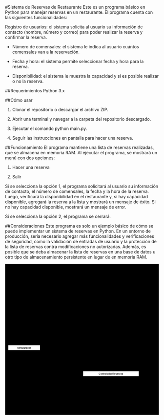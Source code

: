#Sistema de Reservas de Restaurante
Este es un programa básico en Python para manejar reservas en un restaurante. El programa cuenta con las siguientes funcionalidades:

Registro de usuarios: el sistema solicita al usuario su información de contacto (nombre, número y correo) para poder realizar la reserva y confirmar la reserva.

- Número de comensales: el sistema le indica al usuario cuántos comensales van a la reservación.

- Fecha y hora: el sistema permite seleccionar fecha y hora para la reserva.

- Disponibilidad: el sistema le muestra la capacidad y si es posible realizar o no la reserva.

##Requerimientos
Python 3.x

##Cómo usar
1. Clonar el repositorio o descargar el archivo ZIP.

2. Abrir una terminal y navegar a la carpeta del repositorio descargado.

3. Ejecutar el comando python main.py.

4. Seguir las instrucciones en pantalla para hacer una reserva.

##Funcionamiento
El programa mantiene una lista de reservas realizadas, que se almacena en memoria RAM. Al ejecutar el programa, se mostrará un menú con dos opciones:

1. Hacer una reserva

2. Salir

Si se selecciona la opción 1, el programa solicitará al usuario su información de contacto, el número de comensales, la fecha y la hora de la reserva. Luego, verificará la disponibilidad en el restaurante y, si hay capacidad disponible, agregará la reserva a la lista y mostrará un mensaje de éxito. Si no hay capacidad disponible, mostrará un mensaje de error.

Si se selecciona la opción 2, el programa se cerrará.

##Consideraciones
Este programa es solo un ejemplo básico de cómo se puede implementar un sistema de reservas en Python. En un entorno de producción, sería necesario agregar más funcionalidades y verificaciones de seguridad, como la validación de entradas de usuario y la protección de la lista de reservas contra modificaciones no autorizadas. Además, es posible que se deba almacenar la lista de reservas en una base de datos u otro tipo de almacenamiento persistente en lugar de en memoria RAM.


![img.png](img.png)